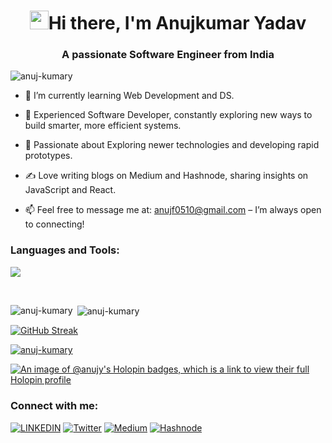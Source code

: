 <h1 align="center"><img src="https://raw.githubusercontent.com/iampavangandhi/iampavangandhi/master/gifs/Hi.gif" width="30px"/>Hi there, I'm Anujkumar Yadav</h1>
<h3 align="center">A passionate Software Engineer from India</h3>

<p align="left"> <img src="https://komarev.com/ghpvc/?username=anuj-kumary&label=Profile%20views&color=0e75b6&style=flat" alt="anuj-kumary" /> </p>

- 🔭   I’m currently learning Web Development and DS.
- 💼   Experienced Software Developer, constantly exploring new ways to build smarter, more efficient systems.
- 🚀   Passionate about Exploring newer technologies and developing rapid prototypes.
- ✍️    Love writing blogs on Medium and Hashnode, sharing insights on JavaScript and React.

- 📫   Feel free to message me at: anujf0510@gmail.com – I’m always open to connecting!

<h3 align="left">Languages and Tools:</h3>
<p>
  <a href="https://skillicons.dev">
    <img src="https://skillicons.dev/icons?i=javascript,react,nextjs,ts,redux,html,css,tailwind,materialui,vite,nodejs,express,mongodb,postgres,mysql,c,cpp,gradle,jest,cypress,git,github,gitlab,netlify,figma,linux,vscode,postman&perline=14" />
  </a>
</p>

<br />
<p><img align="left" src="https://github-readme-stats.vercel.app/api/top-langs?username=anuj-kumary&show_icons=true&locale=en&layout=compact" alt="anuj-kumary" /></p>

<p>&nbsp;<img align="center" src="https://github-readme-stats.vercel.app/api?username=anuj-kumary&show_icons=true&locale=en" alt="anuj-kumary" /></p>

<p><a href="https://git.io/streak-stats"><img src="https://github-readme-streak-stats.herokuapp.com?user=anuj-kumary&card_width=550&card_height=200" alt="GitHub Streak" /></a></p>


<p align="left"> <a href="https://github.com/ryo-ma/github-profile-trophy"><img src="https://github-profile-trophy.vercel.app/?username=anuj-kumary" alt="anuj-kumary" /></a> </p>

[![An image of @anujy's Holopin badges, which is a link to view their full Holopin profile](https://holopin.me/anujy)](https://holopin.io/@anujy)


<h3 align="left">Connect with me:</h3>
<p align="left">
  
[![LINKEDIN](https://img.shields.io/badge/LinkedIn-0077B5?style=for-the-badge&logo=linkedin&logoColor=white)](https://www.linkedin.com/in/anujkumar-yadav-29b2521aa/)
[![Twitter](https://img.shields.io/badge/Twitter-1DA1F2?style=for-the-badge&logo=twitter&logoColor=white)](https://twitter.com/TheRealAnujK)
[![Medium](https://img.shields.io/badge/Medium-12100E?style=for-the-badge&logo=medium&logoColor=white)](https://anujf0510.medium.com/)
[![Hashnode](https://img.shields.io/badge/Hashnode-2962FF?style=for-the-badge&logo=hashnode&logoColor=white)](https://hashnode.com/@Anujky)
</p>

